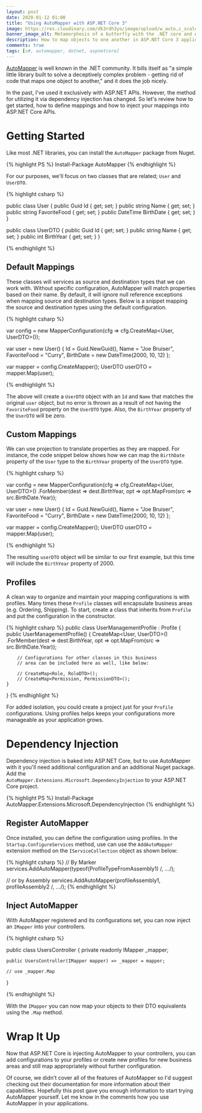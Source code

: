 ```yaml
---
layout: post
date: 2020-01-12 01:00
title: "Using AutoMapper with ASP.NET Core 3"
image: https://res.cloudinary.com/dk3rdh3yo/image/upload/w_auto,c_scale/header_wtvp67.png
banner_image_alt: Metamorphosis of a butterfly with the .NET core and AutoMapper logos
description: How to map objects to one another in ASP.NET Core 3 applications with AutoMapper.
comments: true
tags: [c#, automapper, dotnet, aspnetcore]
---
```


[AutoMapper] is well known in the .NET community. It bills itself as "a simple little library built
to solve a deceptively complex problem - getting rid of code that maps one object to another,"
and it does the job nicely.

In the past, I've used it exclusively with ASP.NET APIs. However, the method for utilizing it via
dependency injection has changed. So let's review how to get started, how to define mappings and
how to inject your mappings into ASP.NET Core APIs.

<!--more-->

# Getting Started

Like most .NET libraries, you can install the `AutoMapper` package from Nuget.

{% highlight PS %}
Install-Package AutoMapper
{% endhighlight %}

For our purposes, we'll focus on two classes that are related; `User` and `UserDTO`.

{% highlight csharp %}

public class User
{
    public Guid Id { get; set; }
    public string Name { get; set; }
    public string FavoriteFood { get; set; }
    public DateTime BirthDate { get; set; }
}

public class UserDTO
{
    public Guid Id { get; set; }
    public string Name { get; set; }
    public int BirthYear { get; set; }
}

{% endhighlight %}

## Default Mappings

These classes will services as source and destination types that we can work with. 
Without specific configuration, AutoMapper will match properties based on their name. 
By default, it will ignore null reference exceptions when mapping source and destination 
types. Below is a snippet mapping the source and destination types using the default 
configuration.

{% highlight csharp %}

var config = new MapperConfiguration(cfg => cfg.CreateMap<User, UserDTO>());

var user = new User() 
{
    Id = Guid.NewGuid(),
    Name = "Joe Bruiser",
    FavoriteFood = "Curry",
    BirthDate = new DateTime(2000, 10, 12)
};

var mapper = config.CreateMapper();
UserDTO userDTO = mapper.Map<UserDTO>(user);

{% endhighlight %}

The above will create a `UserDTO` object with an `Id` and `Name` that matches the original 
`user` object, but no error is thrown as a result of not having the `FavoriteFood` property 
on the `UserDTO` type. Also, the `BirthYear` property of the `UserDTO` will be zero.

## Custom Mappings

We can use projection to translate properties as they are mapped. For instance, the code snippet 
below shows how we can map the `BirthDate` property of the `User` type to the `BirthYear` 
property of the `UserDTO` type.

{% highlight csharp %}

var config = new MapperConfiguration(cfg =>
    cfg.CreateMap<User, UserDTO>()
        .ForMember(dest => dest.BirthYear, 
                   opt => opt.MapFrom(src => src.BirthDate.Year));

var user = new User() 
{
    Id = Guid.NewGuid(),
    Name = "Joe Bruiser",
    FavoriteFood = "Curry",
    BirthDate = new DateTime(2000, 10, 12)
};

var mapper = config.CreateMapper();
UserDTO userDTO = mapper.Map<UserDTO>(user);

{% endhighlight %}

The resulting `userDTO` object will be similar to our first example, but this time will 
include the `BirthYear` property of 2000.

## Profiles

A clean way to organize and maintain your mapping configurations is with profiles. Many 
times these `Profile` classes will encapsulate business areas (e.g. Ordering, Shipping). To 
start, create a class that inherits from `Profile` and put the configuration in the 
constructor.

{% highlight csharp %}
public class UserManagementProfile : Profile
{
	public UserManagementProfile()
	{
		CreateMap<User, UserDTO>()
            .ForMember(dest => dest.BirthYear, 
            opt => opt.MapFrom(src => src.BirthDate.Year));

        // Configurations for other classes in this business 
        // area can be included here as well, like below:

        // CreateMap<Role, RoleDTO>();
        // CreateMap<Permission, PermissionDTO>();
	}
}
{% endhighlight %}

For added isolation, you could create a project just for your `Profile` configurations. Using 
profiles helps keeps your configurations more manageable as your application grows.

# Dependency Injection

Dependency injection is baked into ASP.NET Core, but to use AutoMapper with it you'll need 
additional configuration and an additional Nuget package. Add the  
`AutoMapper.Extensions.Microsoft.DependencyInjection` to your ASP.NET Core project. 

{% highlight PS %}
Install-Package AutoMapper.Extensions.Microsoft.DependencyInjection
{% endhighlight %}

## Register AutoMapper

Once installed, you can define the configuration using profiles. In the `Startup.ConfigureServices` 
method, use can use the `AddAutoMapper` extension method on the `IServiceCollection` object as 
shown below:

{% highlight csharp %}
// By Marker
services.AddAutoMapper(typeof(ProfileTypeFromAssembly1) /*, ...*/);

// or by Assembly
services.AddAutoMapper(profileAssembly1, profileAssembly2 /*, ...*/);
{% endhighlight %}

## Inject AutoMapper

With AutoMapper registered and its configurations set, you can now inject an `IMapper` into 
your controllers.

{% highlight csharp %}

public class UsersController
{
	private readonly IMapper _mapper;

	public UsersController(IMapper mapper) => _mapper = mapper;

	// use _mapper.Map
}

{% endhighlight %}

With the `IMapper` you can now map your objects to their DTO equivalents using the `.Map` 
method. 

# Wrap It Up

Now that ASP.NET Core is injecting AutoMapper to your controllers, you can add configurations 
to your profiles or create new profiles for new business areas and still map appropriately 
without further configuration.  

Of course, we didn't cover all of the features of AutoMapper so I'd suggest checking out their documentation for more information about their capabilities.  Hopefully this post gave you 
enough information to start trying AutoMapper yourself.  Let me know in the comments how you 
use AutoMapper in your applications.


[automapper]: https://automapper.org/
